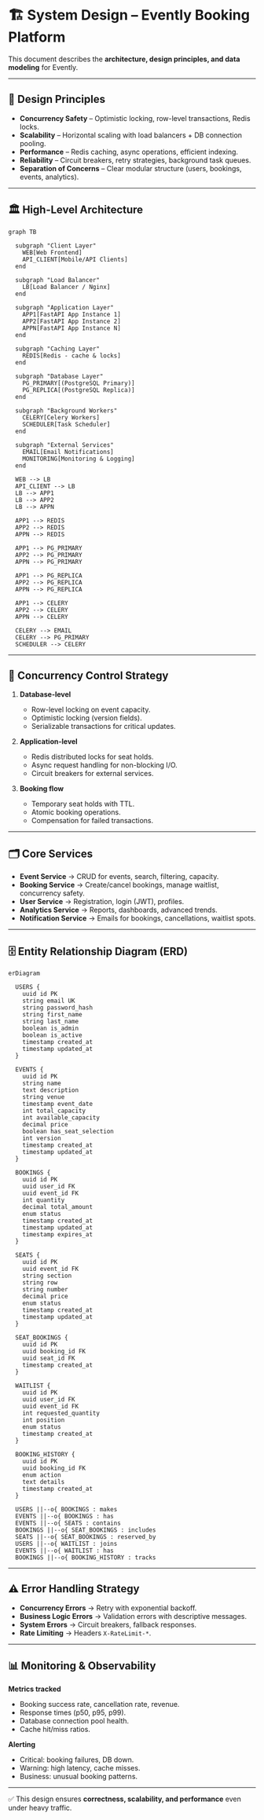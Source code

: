 # 🏗️ System Design – Evently Booking Platform

This document describes the **architecture, design principles, and data modeling** for Evently.

---

## 🎯 Design Principles

- **Concurrency Safety** – Optimistic locking, row-level transactions, Redis locks.
- **Scalability** – Horizontal scaling with load balancers + DB connection pooling.
- **Performance** – Redis caching, async operations, efficient indexing.
- **Reliability** – Circuit breakers, retry strategies, background task queues.
- **Separation of Concerns** – Clear modular structure (users, bookings, events, analytics).

---

## 🏛️ High-Level Architecture

```mermaid
graph TB

  subgraph "Client Layer"
    WEB[Web Frontend]
    API_CLIENT[Mobile/API Clients]
  end

  subgraph "Load Balancer"
    LB[Load Balancer / Nginx]
  end

  subgraph "Application Layer"
    APP1[FastAPI App Instance 1]
    APP2[FastAPI App Instance 2]
    APPN[FastAPI App Instance N]
  end

  subgraph "Caching Layer"
    REDIS[Redis - cache & locks]
  end

  subgraph "Database Layer"
    PG_PRIMARY[(PostgreSQL Primary)]
    PG_REPLICA[(PostgreSQL Replica)]
  end

  subgraph "Background Workers"
    CELERY[Celery Workers]
    SCHEDULER[Task Scheduler]
  end

  subgraph "External Services"
    EMAIL[Email Notifications]
    MONITORING[Monitoring & Logging]
  end

  WEB --> LB
  API_CLIENT --> LB
  LB --> APP1
  LB --> APP2
  LB --> APPN

  APP1 --> REDIS
  APP2 --> REDIS
  APPN --> REDIS

  APP1 --> PG_PRIMARY
  APP2 --> PG_PRIMARY
  APPN --> PG_PRIMARY

  APP1 --> PG_REPLICA
  APP2 --> PG_REPLICA
  APPN --> PG_REPLICA

  APP1 --> CELERY
  APP2 --> CELERY
  APPN --> CELERY

  CELERY --> EMAIL
  CELERY --> PG_PRIMARY
  SCHEDULER --> CELERY

```

---

## 🔄 Concurrency Control Strategy

1. **Database-level**

   - Row-level locking on event capacity.
   - Optimistic locking (version fields).
   - Serializable transactions for critical updates.

2. **Application-level**

   - Redis distributed locks for seat holds.
   - Async request handling for non-blocking I/O.
   - Circuit breakers for external services.

3. **Booking flow**

   - Temporary seat holds with TTL.
   - Atomic booking operations.
   - Compensation for failed transactions.

---

## 🗂️ Core Services

- **Event Service** → CRUD for events, search, filtering, capacity.
- **Booking Service** → Create/cancel bookings, manage waitlist, concurrency safety.
- **User Service** → Registration, login (JWT), profiles.
- **Analytics Service** → Reports, dashboards, advanced trends.
- **Notification Service** → Emails for bookings, cancellations, waitlist spots.

---

## 🗄️ Entity Relationship Diagram (ERD)

```mermaid
erDiagram

  USERS {
    uuid id PK
    string email UK
    string password_hash
    string first_name
    string last_name
    boolean is_admin
    boolean is_active
    timestamp created_at
    timestamp updated_at
  }

  EVENTS {
    uuid id PK
    string name
    text description
    string venue
    timestamp event_date
    int total_capacity
    int available_capacity
    decimal price
    boolean has_seat_selection
    int version
    timestamp created_at
    timestamp updated_at
  }

  BOOKINGS {
    uuid id PK
    uuid user_id FK
    uuid event_id FK
    int quantity
    decimal total_amount
    enum status
    timestamp created_at
    timestamp updated_at
    timestamp expires_at
  }

  SEATS {
    uuid id PK
    uuid event_id FK
    string section
    string row
    string number
    decimal price
    enum status
    timestamp created_at
    timestamp updated_at
  }

  SEAT_BOOKINGS {
    uuid id PK
    uuid booking_id FK
    uuid seat_id FK
    timestamp created_at
  }

  WAITLIST {
    uuid id PK
    uuid user_id FK
    uuid event_id FK
    int requested_quantity
    int position
    enum status
    timestamp created_at
  }

  BOOKING_HISTORY {
    uuid id PK
    uuid booking_id FK
    enum action
    text details
    timestamp created_at
  }

  USERS ||--o{ BOOKINGS : makes
  EVENTS ||--o{ BOOKINGS : has
  EVENTS ||--o{ SEATS : contains
  BOOKINGS ||--o{ SEAT_BOOKINGS : includes
  SEATS ||--o{ SEAT_BOOKINGS : reserved_by
  USERS ||--o{ WAITLIST : joins
  EVENTS ||--o{ WAITLIST : has
  BOOKINGS ||--o{ BOOKING_HISTORY : tracks
```

---

## ⚠️ Error Handling Strategy

- **Concurrency Errors** → Retry with exponential backoff.
- **Business Logic Errors** → Validation errors with descriptive messages.
- **System Errors** → Circuit breakers, fallback responses.
- **Rate Limiting** → Headers `X-RateLimit-*`.

---

## 📊 Monitoring & Observability

**Metrics tracked**

- Booking success rate, cancellation rate, revenue.
- Response times (p50, p95, p99).
- Database connection pool health.
- Cache hit/miss ratios.

**Alerting**

- Critical: booking failures, DB down.
- Warning: high latency, cache misses.
- Business: unusual booking patterns.

---

✅ This design ensures **correctness, scalability, and performance** even under heavy traffic.
